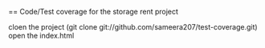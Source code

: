 == Code/Test coverage for the storage rent project

cloen the project  (git clone git://github.com/sameera207/test-coverage.git)
open the index.html


